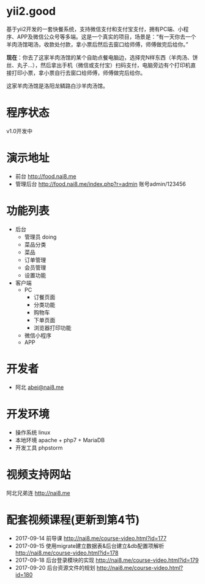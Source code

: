 yii2.good
============================
基于yii2开发的一套快餐系统，支持微信支付和支付宝支付，拥有PC端、小程序、APP及微信公众号等多端。这是一个真实的项目，场景是：“有一天你去一个羊肉汤馆喝汤，收款处付款，拿小票后然后去窗口给师傅，师傅做完后给你。”

**现在**：你去了这家羊肉汤馆的某个自助点餐电脑边，选择完N样东西（羊肉汤、饼丝、丸子...），然后拿出手机（微信或支付宝）扫码支付，电脑旁边有个打印机直接打印小票，拿小票自行去窗口给师傅，师傅做完后给你。

这家羊肉汤馆是洛阳龙鳞路白沙羊肉汤馆。

# 程序状态
v1.0开发中

# 演示地址
- 前台 http://food.nai8.me
- 管理后台 http://food.nai8.me/index.php?r=admin  账号admin/123456

# 功能列表
- 后台
  - 管理员 doing
  - 菜品分类
  - 菜品
  - 订单管理
  - 会员管理
  - 设置功能
- 客户端
  - PC
    - 订餐页面
    - 分类功能
    - 购物车
    - 下单页面
    - 浏览器打印功能
  - 微信小程序
  - APP

# 开发者
- 阿北 <abei@nai8.me>

# 开发环境
- 操作系统 linux
- 本地环境 apache + php7 + MariaDB
- 开发工具 phpstorm

# 视频支持网站
阿北兄弟连 http://nai8.me

# 配套视频课程(更新到第4节)
- 2017-09-14 前导课 http://nai8.me/course-video.html?id=177
- 2017-09-15 使用migrate建立数据表&后台建立&db配置项解析 http://nai8.me/course-video.html?id=178
- 2017-09-18 后台登录模块的实现 http://nai8.me/course-video.html?id=179
- 2017-09-20 后台资源文件的规划 http://nai8.me/course-video.html?id=180
